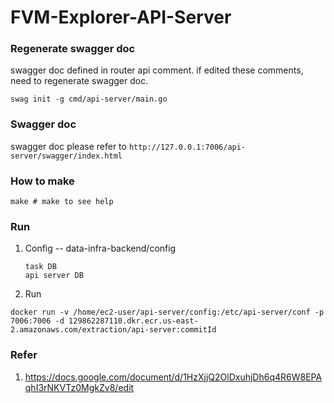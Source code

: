 # FVM-Explorer-API-Server
### Regenerate swagger doc
swagger doc defined in router api comment.
if edited these comments, need to regenerate swagger doc.
```shell script
swag init -g cmd/api-server/main.go
```

### Swagger doc
swagger doc please refer to
`http://127.0.0.1:7006/api-server/swagger/index.html`

### How to make
```
make # make to see help
```
### Run
1. Config -- data-infra-backend/config
    ```
    task DB
    api server DB
    ```
2. Run
```
docker run -v /home/ec2-user/api-server/config:/etc/api-server/conf -p 7006:7006 -d 129862287110.dkr.ecr.us-east-2.amazonaws.com/extraction/api-server:commitId
```

### Refer
1. https://docs.google.com/document/d/1HzXjjQ2OlDxuhjDh6q4R6W8EPAqhI3rNKVTz0MgkZv8/edit
